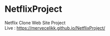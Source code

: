 # NetflixProject
Netflix Clone Web Site Project <br>
Live : https://mervecelikk.github.io/NetflixProject/
